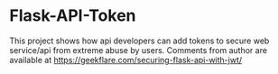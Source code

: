# Flask-API-Token
This project shows how api developers can add tokens to secure web service/api from extreme abuse by users.
Comments from author are available at https://geekflare.com/securing-flask-api-with-jwt/
